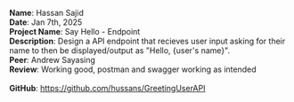 **Name**: Hassan Sajid
<br/>
**Date**: Jan 7th, 2025
<br/>
**Project Name**: Say Hello - Endpoint
<br/>
**Description**: Design a API endpoint that recieves user input asking for their name to then be displayed/output as "Hello, {user's name}".
<br/>
**Peer**: Andrew Sayasing
<br/>
**Review**: Working good, postman and swagger working as intended
<br/>
<br/>
**GitHub**: https://github.com/hussans/GreetingUserAPI
